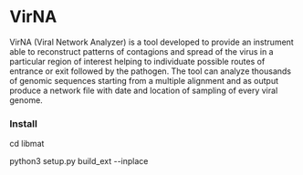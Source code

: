 # VirNA
 VirNA (Viral Network Analyzer) is a tool developed to provide an instrument able to reconstruct patterns of contagions and spread of the virus in a particular region of interest helping to individuate possible routes of entrance or exit followed by the pathogen. The tool can analyze thousands of genomic sequences starting from a multiple alignment and as output produce a network file with date and location of sampling of every viral genome.


### Install
cd libmat

python3 setup.py build_ext --inplace